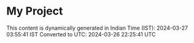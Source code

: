 # My Project

This content is dynamically generated in Indian Time (IST): 2024-03-27 03:55:41 IST
Converted to UTC: 2024-03-26 22:25:41 UTC

